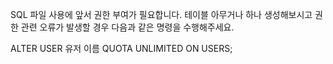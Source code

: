 SQL 파일 사용에 앞서 권한 부여가 필요합니다. 테이블 아무거나 하나 생성해보시고 권한 관련 오류가 발생할 경우 다음과 같은 명령을 수행해주세요.

ALTER USER 유저 이름 QUOTA UNLIMITED ON USERS;